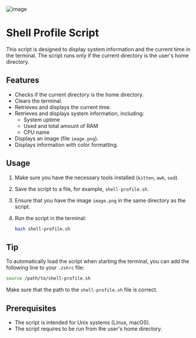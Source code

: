 
![image](https://github.com/user-attachments/assets/714c013f-d885-4b39-ae34-0ae12d381db8)

# Shell Profile Script

This script is designed to display system information and the current time in the terminal. The script runs only if the current directory is the user's home directory.

## Features

- Checks if the current directory is the home directory.
- Clears the terminal.
- Retrieves and displays the current time.
- Retrieves and displays system information, including:
  - System uptime
  - Used and total amount of RAM
  - CPU name
- Displays an image (file `image.png`).
- Displays information with color formatting.

## Usage

1. Make sure you have the necessary tools installed (`kitten`, `awk`, `sed`).
2. Save the script to a file, for example, `shell-profile.sh`.
3. Ensure that you have the image `image.png` in the same directory as the script.
4. Run the script in the terminal:

   ```bash
   bash shell-profile.sh
   ```

## Tip

To automatically load the script when starting the terminal, you can add the following line to your `.zshrc` file:

```bash
source /path/to/shell-profile.sh
```

Make sure that the path to the `shell-profile.sh` file is correct.

## Prerequisites

- The script is intended for Unix systems (Linux, macOS).
- The script requires to be run from the user's home directory.
